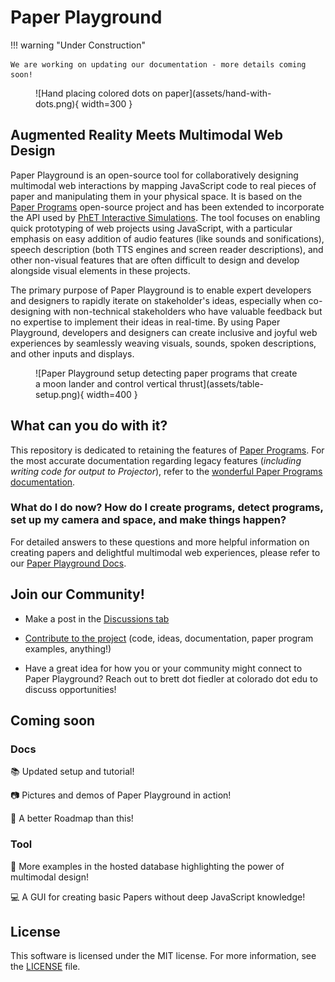 # Paper Playground 

<!-- https://squidfunk.github.io/mkdocs-material/reference/admonitions/#supported-types -->
!!! warning "Under Construction" 
      
    We are working on updating our documentation - more details coming soon!

<!-- Uses md_in_html markdown extension -->
<figure markdown>
  ![Hand placing colored dots on paper](assets/hand-with-dots.png){ width=300 }
  <figcaption></figcaption>
</figure>

## Augmented Reality Meets Multimodal Web Design

Paper Playground is an open-source tool for collaboratively designing multimodal web interactions by mapping JavaScript code to real pieces of paper and manipulating them in your physical space. It is based on the [Paper Programs](https://paperprograms.org) open-source project and has been extended to incorporate the API used by [PhET Interactive Simulations](https://www.github.com/phetsims/). The tool focuses on enabling quick prototyping of web projects using JavaScript, with a particular emphasis on easy addition of audio features (like sounds and sonifications), speech description (both TTS engines and screen reader descriptions), and other non-visual features that are often difficult to design and develop alongside visual elements in these projects.

The primary purpose of Paper Playground is to enable expert developers and designers to rapidly iterate on stakeholder's ideas, especially when co-designing with non-technical stakeholders who have valuable feedback but no expertise to implement their ideas in real-time. By using Paper Playground, developers and designers can create inclusive and joyful web experiences by seamlessly weaving visuals, sounds, spoken descriptions, and other inputs and displays.

<figure markdown>
  ![Paper Playground setup detecting paper programs that create a moon lander and control vertical thrust](assets/table-setup.png){ width=400 }
  <figcaption></figcaption>
</figure>

## What can you do with it?

This repository is dedicated to retaining the features of [Paper Programs](https://paperprograms.org). For the most accurate documentation regarding legacy features (*including writing code for output to Projector*), refer to the [wonderful Paper Programs documentation](https://github.com/janpaul123/paperprograms/blob/master/docs/).



### What do I do now? How do I create programs, detect programs, set up my camera and space, and make things happen?

For detailed answers to these questions and more helpful information on creating papers and delightful multimodal web experiences, please refer to our [Paper Playground Docs](https://phetsims.github.io/paper-land).

## Join our Community! 

- Make a post in the [Discussions tab](https://github.com/phetsims/paper-land/discussions/)
<!-- - Join us on our [Matrix Space](https://matrix.to/#/#interactive-paper-programming:matrix.org) -->
- [Contribute to the project](https://phetsims.github.io/paper-land/CONTRIBUTING/) (code, ideas, documentation, paper program examples, anything!)
<!-- - Join our open design meetings (Tuesdays from 12:00-13:00 Eastern Time). Find the zoom link in our Matrix Design channel. -->
- Have a great idea for how you or your community might connect to Paper Playground? Reach out to brett dot fiedler at colorado dot edu to discuss opportunities!

## Coming soon

### Docs
:books: Updated setup and tutorial!

:camera: Pictures and demos of Paper Playground in action!

:construction: A better Roadmap than this!

### Tool
:page_with_curl: More examples in the hosted database highlighting the power of multimodal design!

:computer: A GUI for creating basic Papers without deep JavaScript knowledge!

## License

This software is licensed under the MIT license. For more information, see the [LICENSE](https://github.com/phetsims/paper-land/blob/master/LICENSE) file.

<!-- Features
If Paper Playground has specific features that set it apart or provide unique functionality, you can include a section that highlights these features. For example, if it supports real-time collaboration or has a comprehensive library of pre-built components, you can describe those features in this section.

Demo or Screenshots
Including a section with a demo or screenshots can provide visual context and help users understand the capabilities of Paper Playground. You can showcase examples of paper prototypes created using the tool or provide screenshots of the user interface.

Roadmap
If you have a roadmap for the future development of Paper Playground, it can be useful to share it with users and contributors. This section can outline upcoming features, improvements, or bug fixes that you plan to work on.

Dependencies
If there are specific dependencies or external libraries that Paper Playground relies on, it can be helpful to list them in a dedicated section. Provide instructions on how to install or set up these dependencies if necessary.

API Documentation
If Paper Playground has an API that developers can utilize, you may consider providing API documentation. This can include details about available endpoints, request/response examples, and authentication mechanisms.

Troubleshooting or FAQs
Including a section with common troubleshooting tips or frequently asked questions can assist users in resolving common issues. Provide solutions to known problems or direct users to relevant resources such as forums or support channels. -->